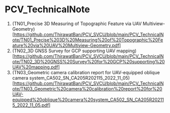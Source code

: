 # PCV_TechnicalNote
1. (TN01_Precise 3D Measuring of Topographic Feature via UAV Multiview-Geometry) [https://github.com/ThirawatBan/PCV_SVCU/blob/main/PCV_TechnicalNote/TN01_Precise%203D%20Measuring%20of%20Topographic%20Feature%20via%20UAV%20Multiview-Geometry.pdf]
2. (TN02_3D GNSS Survey for GCP supporting UAV mapping) [https://github.com/ThirawatBan/PCV_SVCU/blob/main/PCV_TechnicalNote/TN02_3D%20GNSS%20Survey%20for%20GCP%20supporting%20UAV%20mapping.pdf]
3. (TN03_Geometric camera calibration report for UAV-equipped oblique camera system_CA502_SN_CA205R202115_2022_11_05) [https://github.com/ThirawatBan/PCV_SVCU/blob/main/PCV_TechnicalNote/TN03_Geometric%20camera%20calibration%20report%20for%20UAV-equipped%20oblique%20camera%20system_CA502_SN_CA205R202115_2022_11_05.pdf]
